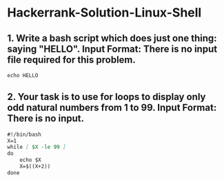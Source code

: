 # Hackerrank-Solution-Linux-Shell

## 1. Write a bash script which does just one thing: saying "HELLO". **Input Format**: There is no input file required for this problem.

```md 
echo HELLO
```

## 2. Your task is to use for loops to display only odd natural numbers from 1 to 99. Input Format: There is no input.

```md
#!/bin/bash
X=1
while [ $X -le 99 ]
do
    echo $X
    X=$((X+2))
done
```
